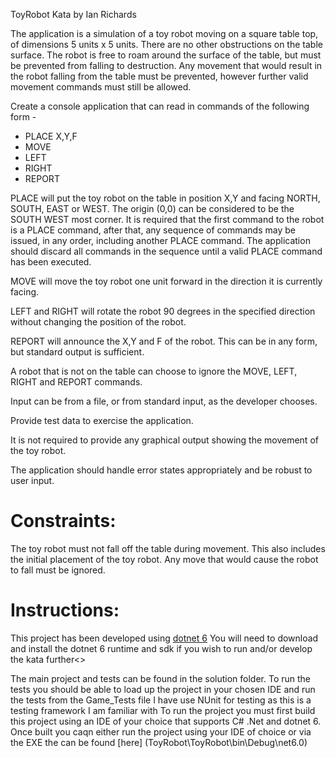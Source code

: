 ToyRobot Kata by Ian Richards

The application is a simulation of a toy robot moving on a square table top, of dimensions 5 units x 5 units. There are no
other obstructions on the table surface. The robot is free to roam around the surface of the table, but must be prevented
from falling to destruction. Any movement that would result in the robot falling from the table must be prevented,
however further valid movement commands must still be allowed.

Create a console application that can read in commands of the following form -

- PLACE X,Y,F
- MOVE
- LEFT
- RIGHT
- REPORT

PLACE will put the toy robot on the table in position X,Y and facing NORTH, SOUTH, EAST or WEST. The origin (0,0)
can be considered to be the SOUTH WEST most corner. It is required that the first command to the robot is a PLACE
command, after that, any sequence of commands may be issued, in any order, including another PLACE command. The
application should discard all commands in the sequence until a valid PLACE command has been executed.

MOVE will move the toy robot one unit forward in the direction it is currently facing.

LEFT and RIGHT will rotate the robot 90 degrees in the specified direction without changing the position of the robot.

REPORT will announce the X,Y and F of the robot. This can be in any form, but standard output is sufficient.

A robot that is not on the table can choose to ignore the MOVE, LEFT, RIGHT and REPORT commands.

Input can be from a file, or from standard input, as the developer chooses.

Provide test data to exercise the application.

It is not required to provide any graphical output showing the movement of the toy robot.

The application should handle error states appropriately and be robust to user input.

# Constraints:

The toy robot must not fall off the table during movement. This also includes the initial placement of the toy robot. Any
move that would cause the robot to fall must be ignored.

# Instructions:

This project has been developed using [dotnet 6](https://dotnet.microsoft.com/en-us/download/dotnet/6.0)
You will need to download and install the dotnet 6 runtime and sdk if you wish to run and/or develop the kata further<>

The main project and tests can be found in the solution folder.
To run the tests you should be able to load up the project in your chosen IDE and run the tests from the Game_Tests file
I have use NUnit for testing as this is a testing framework I am familiar with
To run the project you must first build this project using an IDE of your choice that supports C# .Net and dotnet 6.
Once built you caqn either run the project using your IDE of choice or via the EXE the can be found [here] (ToyRobot\ToyRobot\bin\Debug\net6.0)

